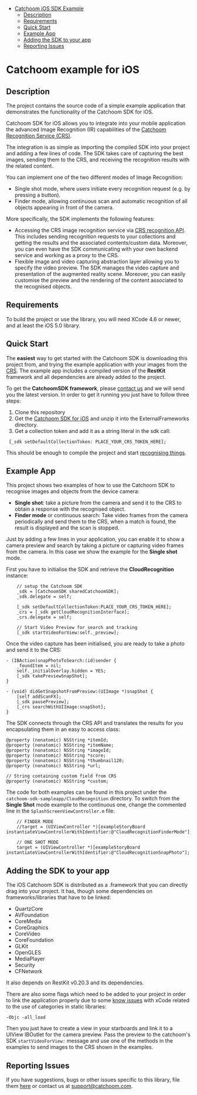 - [Catchoom iOS SDK Example](#catchoom-ios-sdk-example)
	- [Description](#description)
	- [Requirements](#requirements)
	- [Quick Start](#quick-start)
	- [Example App](#example-app)
	- [Adding the SDK to your app](#adding-the-sdk-to-your-app)
	- [Reporting Issues](#reporting-issues)

Catchoom example for iOS
========================


Description
-----------

The project contains the source code of a simple example application that demonstrates the functionality of the Catchoom SDK for iOS.

Catchoom SDK for iOS allows you to integrate into your mobile application the advanced Image Recognition (IR) capabilities of the [Catchoom Recognition Service (CRS)](http://crs.catchoom.com).

The integration is as simple as importing the compiled SDK into your project and adding a few lines of code. The SDK takes care of capturing the best images, sending them to the CRS, and receiving the recognition results with the related content.

You can implement one of the two different modes of Image Recognition:

* Single shot mode, where users initiate every recognition request (e.g. by pressing a button).
* Finder mode, allowing continuous scan and automatic recognition of all objects appearing in front of the camera.

More specifically, the SDK implements the following features:

* Accessing the CRS image recognition service via [CRS recognition API](http://catchoom.com/documentation/api/recognition/). This includes sending recognition requests to your collections and getting the results and the associated contents/custom data. Moreover, you can even have the SDK communicating with your own backend service and working as a proxy to the CRS.
* Flexible image and video capturing abstraction layer allowing you to specify the video preview. The SDK manages the video capture and presentation of the augmented reality scene. Moreover, you can easily customise the preview and the rendering of the content associated to the recognised objects.


Requirements
------------
To build the project or use the library, you will need XCode 4.6 or newer, and at least the iOS 5.0 library.


Quick Start
-----------
The **easiest** way to get started with the Catchoom SDK is downloading this project from, and trying the example application with your images from the [CRS](http://crs.catchoom.com). The example app includes a compiled version of the **RestKit** framework and all dependencies are already added to the project. 

To get the **CatchoomSDK framework**, please [contact us](http://catchoom.com/contact/?message=Hi%20Catchoom,%0D%0DI%20am%20interested%20in%20getting%20the%20Catchoom%20SDK%20for%20iOS%20version%201.0.) and we will send you the latest version. In order to get it running you just have to follow three steps:

1. Clone this repository
2. Get the [Catchoom SDK for iOS](http://catchoom.com/contact/?message=Hi%20Catchoom,%0D%0DI%20am%20interested%20in%20getting%20the%20Catchoom%20SDK%20for%20iOS%20version%201.0.) and unzip it into the ExternalFrameworks directory.
3. Get a collection token and add it as a string literal in the sdk call:

 
 ```objc
  [_sdk setDefaultCollectionToken: PLACE_YOUR_CRS_TOKEN_HERE];
  ```

This should be enough to compile the project and start [recognising things](http://catchoom.com/documentation/what-kind-of-objects-do-we-recognize/).

Example App
-----------
This project shows two examples of how to use the Catchoom SDK to recognise images and objects from the device camera:

* **Single shot**: take a picture from the camera and send it to the CRS to obtain a response with the recognised object.
* **Finder mode** or continuous search: Take video frames from the camera periodically and send them to the CRS, when a match is found, the result is displayed and the scan is stopped.

Just by adding a few lines in your application, you can enable it to show a camera preview and search by taking a picture or capturing video frames from the camera. In this case we show the example for the **Single shot** mode.

First you have to initialise the SDK and retrieve the **CloudRecognition** instance:

```objc
    // setup the Catchoom SDK
    _sdk = [CatchoomSDK sharedCatchoomSDK];
    _sdk.delegate = self;
    
    [_sdk setDefaultCollectionToken:PLACE_YOUR_CRS_TOKEN_HERE];
    _crs = [_sdk getCloudRecognitionInterface];
    _crs.delegate = self;
    
    // Start Video Preview for search and tracking
    [_sdk startVideoForView:self._preview];
``` 

Once the video capture has been initialised, you are ready to take a photo and send it to the CRS:

```objc
- (IBAction)snapPhotoToSearch:(id)sender {
    _foundItem = nil;
    self._initialOverlay.hidden = YES;
    [_sdk takePreviewSnapShot];
}

- (void) didGetSnapshotFromPreview:(UIImage *)snapShot {
    [self addScanFX];
    [_sdk pausePreview];
    [_crs searchWithUIImage:snapShot];
}
```

The SDK connects through the CRS API and translates the results for you encapsulating them in an easy to access class:

```objc
@property (nonatomic) NSString *itemId;
@property (nonatomic) NSString *itemName;
@property (nonatomic) NSString *imageId;
@property (nonatomic) NSString *score;
@property (nonatomic) NSString *thumbnail120;
@property (nonatomic) NSString *url;

// String containing custom field from CRS
@property (nonatomic) NSString *custom;

```

The code for both examples can be found in this project under the `catchoom-sdk-sampleapp/CloudRecognition` directory. To switch from the **Single Shot** mode example to the continuous one, change the commented line in the ```SplashScreenViewController.m``` file:

```objc
    // FINDER MODE
    //target = (UIViewController *)[exampleStoryBoard instantiateViewControllerWithIdentifier:@"CloudRecognitionFinderMode"];
    
    // ONE SHOT MODE
    target = (UIViewController *)[exampleStoryBoard instantiateViewControllerWithIdentifier:@"CloudRecognitionSnapPhoto"];
```



Adding the SDK to your app
--------------------------

The iOS Catchoom SDK is distributed as a .framework that you can directly drag into your project. It has, though some dependencies on frameworks/libraries that have to be linked:

* QuartzCore
* AVFoundation
* CoreMedia
* CoreGraphics
* CoreVideo
* CoreFoundation
* GLKit
* OpenGLES
* MediaPlayer
* Security
* CFNetwork

It also depends on RestKit v0.20.3 and its dependencies.

There are also some flags which need to be added to your project in order to link the application properly due to some [know issues](https://developer.apple.com/library/mac/qa/qa1490/_index.html) with xCode related to the use of categories in static libraries:

```
-Objc -all_load
```

Then you just have to create a view in your starboards and link it to a UIView IBOutlet for the camera preview. Pass the preview to the catchoom's SDK ```startVideoForView:``` message and use one of the methods in the examples to send images to the CRS shown in the examples.


Reporting Issues
----------------
If you have suggestions, bugs or other issues specific to this library, file them [here](https://github.com/Catchoom/catchoom-sdk-ios/issues) or contact us at [support@catchoom.com](mailto:support@catchoom.com).
